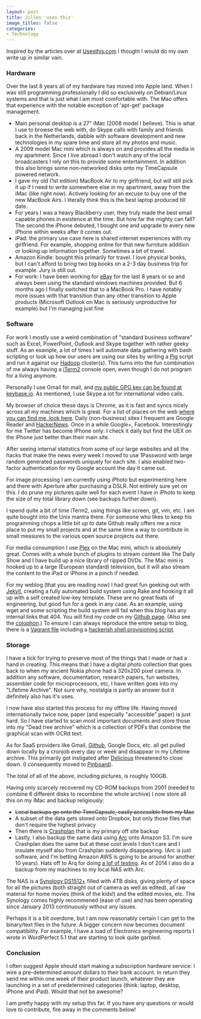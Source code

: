 ```yaml
---
layout: post
title: Jilles 'uses this'
image_titles: false
categories:
- Technology
---
```


Inspired by the articles over at [Usesthis.com](http://www.usesthis.com) I
thought I would do my own write up in similar vain.

### Hardware

Over the last 8 years all of my hardware has moved into Apple land. When I was
still programming professionally I did so exclusively on Debian/Linux systems
and that is just what I am most comfortable with. The Mac offers that experience
with the notable exception of 'apt-get' package management. 

* Main personal desktop is a 27" iMac (2008 model I believe). This is what I use
  to browse the web with, do Skype calls with family and friends back in the
  Netherlands, dabble with software development and new technologies in my spare
  time and store all my photos and music.
* A 2009 model Mac mini which is always on and provides all the media in my
  apartment. Since I live abroad I don't watch any of the local broadcasters I
  rely on this to provide some entertainment. In addition this also brings some
  non-networked disks onto my TimeCapsule powered network.
* I gave my old (1st edition) MacBook Air to my girlfriend, but will still pick
  it up if I need to write somewhere else in my apartment, away from the iMac
  (like right now). Actively looking for an excuse to buy one of the new MacBook
  Airs. I literally think this is the best laptop produced till date.
* For years I was a heavy Blackberry user, they truly made the best email
  capable phones in existence at the time. But how far the mighty can fall? The
  second the iPhone debuted, I bought one and upgrade to every new iPhone within
  weeks after it comes out.
* iPad: the primary use case here is shared internet experiences with my
  girlfriend. For example, shopping online for that new furniture addition or
  looking up information together. Sometimes a bit of travel.
* Amazon Kindle: bought this primarily for travel. I love physical books, but I
  can't afford to bring two big books on a 2-3 day business trip for example.
  Jury is still out.
* For work: I have been working for [eBay](http://www.ebay.com) for the last 8
  years or so and always been using the standard windows machines provided. But
  6 months ago I finally switched that to a MacBook Pro. I have notably more
  issues with that transition than any other transition to Apple products
  (Microsoft Outlook on Mac is seriously unproductive for example) but I'm
  managing just fine

### Software

For work I mostly use a weird combination of "standard business software" such
as Excel, PowerPoint, Outlook and Skype together with rather geeky stuff. As an
example, a lot of times I will automate data gathering with bash scripting or
look up how our users are using our sites by writing a
[Pig](http://pig.apache.org) script and run it against our
[Hadoop](http://hadoop.apache.org) cluster(s). This turns into the fun
combination of me always having a
[iTerm2](http://www.iterm2.com/#/section/home) console open, even though I do
not program for a living anymore.

Personally I use Gmail for mail, and [my public GPG key can be found at
keybase.io](https://keybase.io/ojilles/).  As mentioned, I use Skype a lot for
international video calls. 

My browser of choice these days is Chrome, as it is fast and syncs nicely
across all my machines which is great. For a list of places on the web [where
you can find me, look here]({{site.baseurl}}/about.html). Daily (non-business)
sites I frequent are Google Reader and
[HackerNews](http://news.ycombinator.com/). Once in a while Google+, Facebook.
Interestingly for me Twitter has become iPhone only: I check it daily but find
the UEX on the iPhone just better than their main site.

After seeing internal statistics from some of our large websites and all the
hacks that make the news every week I moved to use 1Password with large random
generated passwords uniquely for each site. I also enabled two-factor
authentication for my Google account the day it came out.

For image processing I am currently using iPhoto but experimenting here and
there with Aperture after purchasing a DSLR. Not entirely sure yet on this. I do
prune my pictures quite well for each event I have in iPhoto to keep the size of
my total library down (see backups further down).

I spend quite a bit of time iTerm2, using things like screen, git, vim, etc. I
am quite bought into the Unix mantra there. For someone who likes to keep his
programming chops a little bit up to date Github really offers me a nice place
to put my small projects and at the same time a way to contribute in small
measures to the various open source projects out there.

For media consumption I use [Plex](http://www.plexapp.com/) on the Mac mini,
which is absolutely great.  Comes with a whole bunch of plugins to stream
content like The Daily Show and I have build up a nice library of ripped DVDs.
The Mac mini is hooked up to a large (European standard) television, but it
will also stream the content to the iPad or iPhone in a pinch if needed.

For my weblog (that you are reading now) I had great fun geeking out with
[Jekyll](https://github.com/mojombo/jekyll), creating a fully automated build
system using Rake and  hooking it all up with a self created low-key template.
These are no great feats of engineering, but good fun for a geek in any case.
As an example, using wget and some scripting the build system will fail when
this blog has any internal links that 404. You will find my code on my [Github
page](https://github.com/ojilles/jilles.net/). (Also see the
[colophon]({{site.baseurl}}/colophon.html).) To ensure I can always reproduce
the entire setup to blog, there is a [Vagrant
file](https://github.com/ojilles/jilles.net/blob/master/Vagrantfile) including
a [hackerish shell provisioning
script](https://github.com/ojilles/jilles.net/blob/master/blog-install-ubuntu1204.sh).

### Storage

I have a tick for trying to preserve most of the things that I made or had a
hand in creating. This means that I have a digital photo collection that goes
back to when my ancient Nokia phone had a 320x200 pixel camera. In addition any
software, documentation, research papers, fun websites, assembler code for
microprocessors, etc, I have written goes into my "Lifetime Archive". Not sure
why, nostalgia is partly an answer but it definitely also has it's uses. 

I now have also started this process for my offline life. Having moved
internationally twice now, paper (and especially "accessible" paper) is just
hard. So I have started to scan most important documents and store those into my
"Dead tree archive" which is a collection of PDFs that combine the graphical scan
with OCRd text.

As for SaaS providers like Gmail, [Github](http://github.com), Google Docs, etc.
all get pulled down locally by a cronjob every day or week and disappear in my
Lifetime archive. This primarily got instigated after
[Delicious](http://del.iciou.us) threatened to close down. (I consequently moved
to [Pinboard](http://pinboard.in)).

The total of all of the above, including pictures, is roughly 100GB.

Having only scarcely recovered my CD-ROM backups from 2001 (needed to combine 6
different disks to recombine the whole archive) I now store all this on my iMac
and backup religiously:

* ~~Local backups go onto the TimeCapsule, easily accessible from my Mac~~
* A subset of the data gets stored onto Dropbox, but only those files that don't
  require the highest privacy
* Then there is [Crashplan](http://www.crashplan.com/) that is my primary off site backup
* Lastly, I also backup the same data using
  [Arc](http://www.haystacksoftware.com/arq/) onto Amazon S3. I'm sure
  Crashplan does the same but at these cost levels I don't care and I insulate
  myself also from Crashplan suddenly disappearing. (Arc is just software, and
  I'm betting Amazon AWS is going to be around for another 10 years). Hats off to
  Arq for doing [a lof of testing](http://www.n8gray.org/code/backup-bouncer/). 
  As of 2014 I also do a backup from my machines to my local NAS with Arc.

The NAS is a [Synology
DS1512+](http://www.amazon.com/Synology-DiskStation-Diskless-Attached-DS1512/)
filled with 4TB disks, giving plenty of space for all the pictures (both
straight out of camera as well as edited), all raw material for home movies
(think of the kids!) and the edited movies, etc. The Synology comes highly
recommened (ease of use) and has been operating since January 2013 continuously
without any issues.

Perhaps it is a bit overdone, but I am now reasonably certain I can get to the
binary/text files in the future. A bigger concern now becomes document
compatibility. For example, I have a load of Electronics engineering reports I
wrote in WordPerfect 5.1 that are starting to look quite garbled.

### Conclusion
I often suggest Apple should start making a subscription hardware service: I
wire a pre-determined amount dollars to their bank account. In return they send
me within one week of their product launch, whatever they are launching in a set
of predetermined categories (think: laptop, desktop, iPhone and iPad). Would
that not be awesome?


I am pretty happy with my setup this far. If you have any questions or would
love to contribute, fire away in the comments below!
